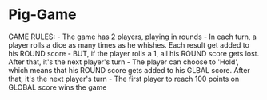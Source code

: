# Pig-Game
GAME RULES:  - The game has 2 players, playing in rounds - In each turn, a player rolls a dice as many times as he whishes. Each result get added to his ROUND score - BUT, if the player rolls a 1, all his ROUND score gets lost. After that, it's the next player's turn - The player can choose to 'Hold', which means that his ROUND score gets added to his GLBAL score. After that, it's the next player's turn - The first player to reach 100 points on GLOBAL score wins the game
